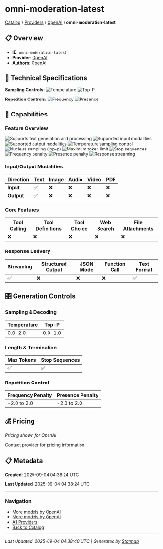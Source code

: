 # omni-moderation-latest
  
[Catalog](../../../..) / [Providers](../../..) / [OpenAI](../..) / **omni-moderation-latest**


## 📋 Overview
  
- **ID**: `omni-moderation-latest`
- **Provider**: [OpenAI](../)
- **Authors**: [OpenAI](../../../authors/openai/)
  
## 🔬 Technical Specifications
  
**Sampling Controls:** ![Temperature](https://img.shields.io/badge/temperature-supported-red) ![Top-P](https://img.shields.io/badge/top__p-supported-red)

**Repetition Controls:** ![Frequency](https://img.shields.io/badge/frequency__penalty-supported-purple) ![Presence](https://img.shields.io/badge/presence__penalty-supported-purple)
  
  
## 🎯 Capabilities
  
### Feature Overview
  
![Supports text generation and processing](https://img.shields.io/badge/text-✓-blue) ![Supported input modalities](https://img.shields.io/badge/input-text-teal) ![Supported output modalities](https://img.shields.io/badge/output-text-cyan) ![Temperature sampling control](https://img.shields.io/badge/temperature-core-red) ![Nucleus sampling (top-p)](https://img.shields.io/badge/top__p-core-red) ![Maximum token limit](https://img.shields.io/badge/max__tokens-core-blue) ![Stop sequences](https://img.shields.io/badge/stop-core-blue) ![Frequency penalty](https://img.shields.io/badge/frequency__penalty-core-purple) ![Presence penalty](https://img.shields.io/badge/presence__penalty-core-purple) ![Response streaming](https://img.shields.io/badge/streaming-✓-cyan)
  
  
### Input/Output Modalities
  
| Direction | Text | Image | Audio | Video | PDF |
|---------|---------|---------|---------|---------|---------|
| **Input** | ✅ | ❌ | ❌ | ❌ | ❌ |
| **Output** | ✅ | ❌ | ❌ | ❌ | ❌ |

  
### Core Features
  
| Tool Calling | Tool Definitions | Tool Choice | Web Search | File Attachments |
|---------|---------|---------|---------|---------|
| ❌ | ❌ | ❌ | ❌ | ❌ |

  
### Response Delivery
  
| Streaming | Structured Output | JSON Mode | Function Call | Text Format |
|---------|---------|---------|---------|---------|
| ✅ | ❌ | ❌ | ❌ | ✅ |

  
## 🎛️ Generation Controls
  
### Sampling & Decoding
  
| Temperature | Top-P |
|---------|---------|
| 0.0-2.0 | 0.0-1.0 |

  
### Length & Termination
  
| Max Tokens | Stop Sequences |
|---------|---------|
| ✅ | ✅ |

  
### Repetition Control
  
| Frequency Penalty | Presence Penalty |
|---------|---------|
| -2.0 to 2.0 | -2.0 to 2.0 |

  
## 💰 Pricing
  
*Pricing shown for OpenAI*
  
  
Contact provider for pricing information.
  
## 📋 Metadata
  
**Created**: 2025-09-04 04:38:24 UTC
  
**Last Updated**: 2025-09-04 04:38:24 UTC
  
  
---
  
  
### Navigation

- [More models by OpenAI](../)
- [More models by OpenAI](../../../../authors/openai/)
- [All Providers](../../../../providers)
- [Back to Catalog](../../../..)


---
_Last Updated: 2025-09-04 04:38:40 UTC | Generated by [Starmap](https://github.com/agentstation/starmap)_
